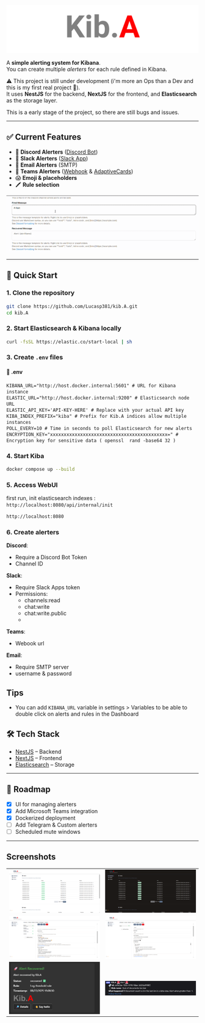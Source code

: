 
<p align="center">    
  <img src="./github/kiba.svg">
</p> 



A **simple alerting system for Kibana**.  
You can create multiple *alerters* for each rule defined in Kibana.  

⚠️ This project is still under development (i'm more an Ops than a Dev and this is my first real project 🎉).  
It uses **NestJS** for the backend, **NextJS** for the frontend, and **Elasticsearch** as the storage layer.  

This is a early stage of the project, so there are still bugs and issues. 



---


## ✅ Current Features

- 🔔 **Discord Alerters**  ([Discord Bot](https://discord.com/developers/docs/quick-start/overview-of-apps)) 
- 💬 **Slack Alerters**  ([Slack App](https://api.slack.com/apps))
- 📧 **Email Alerters**  (SMTP)
- 🚨 **Teams Alerters** ([Webhook](https://learn.microsoft.com/fr-fr/microsoftteams/platform/webhooks-and-connectors/how-to/add-incoming-webhook?tabs=newteams%2Cdotnet) & [AdaptiveCards](https://adaptivecards.microsoft.com/designer))
- 😱 **Emoji & placeholders** 
- 🖍️ **Rule selection**

<p align="center">
  <img src="github/emoji-placeholders.gif" />
</p>

 
---

## 🚀 Quick Start

### 1. Clone the repository

```bash
git clone https://github.com/Lucasp381/kib.A.git
cd kib.A
```

### 2. Start Elasticsearch & Kibana locally

```bash
curl -fsSL https://elastic.co/start-local | sh
```

### 3. Create `.env` files

#### 📂 .env
```env
KIBANA_URL="http://host.docker.internal:5601" # URL for Kibana instance
ELASTIC_URL="http://host.docker.internal:9200" # Elasticsearch node URL
ELASTIC_API_KEY='API-KEY-HERE' # Replace with your actual API key
KIBA_INDEX_PREFIX="kiba" # Prefix for Kib.A indices allow multiple instances
POLL_EVERY=10 # Time in seconds to poll Elasticsearch for new alerts
ENCRYPTION_KEY="xxxxxxxxxxxxxxxxxxxxxxxxxxxxxxxxxxxxxxxxxxx=" # Encryption key for sensitive data ( openssl  rand -base64 32 )
```


### 4. Start Kiba

```bash
docker compose up --build
```

### 5. Access WebUI

first run, init elasticsearch indexes : `http://localhost:8080/api/internal/init`

```bash
http://localhost:8080
```

### 6. Create alerters

**Discord**: 
- Require a Discord Bot Token
- Channel ID

**Slack**:
- Require Slack Apps token
- Permissions:
  - channels:read
  - chat:write
  - chat:write.public
  - 
**Teams**:
- Webook url

**Email**:
- Require SMTP server 
- username & password

## Tips
- You can add `KIBANA_URL` variable in settings > Variables to be able to double click on alerts and rules in the Dashboard

## 🛠 Tech Stack

- [NestJS](https://nestjs.com/) – Backend  
- [NextJS](https://nextjs.org/) – Frontend  
- [Elasticsearch](https://www.elastic.co/elasticsearch/) – Storage  

---

## 📌 Roadmap

- [x] UI for managing alerters  
- [x] Add Microsoft Teams integration  
- [X] Dockerized deployment
- [ ] Add Telegram & Custom alerters
- [ ] Scheduled mute windows

---

## Screenshots
|                                                        |                                                       |
| ----------------------------------------------------------- | ---------------------------------------------------------- |
| ![](./github/dashboard.png)                                 | ![](./github/dashboard-d.png)|
| ![](./github/alerters-discord.png)                          | ![](./github/alerters-teams.png  )|
| ![](./github/teams-alert.png)                            | ![](./github/discord-alert.png)|




